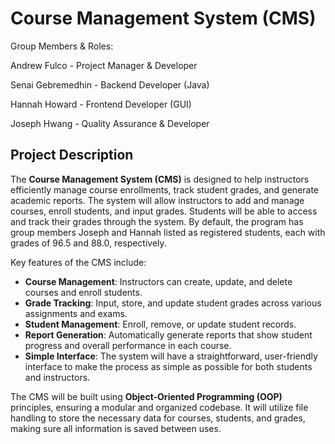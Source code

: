 # Course Management System (CMS)

Group Members & Roles: 

Andrew Fulco - Project Manager & Developer

Senai Gebremedhin - Backend Developer (Java)

Hannah Howard - Frontend Developer (GUI)

Joseph Hwang - Quality Assurance & Developer

## Project Description
The **Course Management System (CMS)** is designed to help instructors efficiently manage course enrollments, track student grades, and generate academic reports. The system will allow instructors to add and manage courses, enroll students, and input grades. Students will be able to access and track their grades through the system. By default, the program has group members Joseph and Hannah listed as registered students, each with grades of 96.5 and 88.0, respectively.

Key features of the CMS include:
- **Course Management**: Instructors can create, update, and delete courses and enroll students.
- **Grade Tracking**: Input, store, and update student grades across various assignments and exams.
- **Student Management**: Enroll, remove, or update student records.
- **Report Generation**: Automatically generate reports that show student progress and overall performance in each course.
- **Simple Interface**: The system will have a straightforward, user-friendly interface to make the process as simple as possible for both students and instructors.

The CMS will be built using **Object-Oriented Programming (OOP)** principles, ensuring a modular and organized codebase. It will utilize file handling to store the necessary data for courses, students, and grades, making sure all information is saved between uses.

